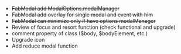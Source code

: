 - ~~FabModal add ModalOptions.modalManager~~
- ~~FabModal add overlay for single modal and event with him~~
- ~~FabModal can minimize only if have options modalManager~~
- Review of focus and resort function (check functional and upgrade)
- comment property of class ($body, $bodyElement, etc.)
- Upgrade icon
- Add reduce modal function